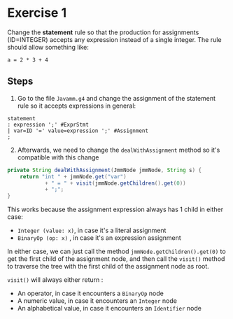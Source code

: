 # Exercise 1

Change the **statement** rule so that the production for assignments (ID=INTEGER) accepts any expression instead of a single integer. The rule should allow something like:

`a = 2 * 3 + 4`

## Steps

1. Go to the file `Javamm.g4` and change the assignment of the statement rule so it accepts expressions in general:
```g4
statement  
: expression ';' #ExprStmt  
| var=ID '=' value=expression ';' #Assignment   
;
```

2. Afterwards, we need to change the `dealWithAssignment` method so it's compatible with this change
```java
private String dealWithAssignment(JmmNode jmmNode, String s) {  
    return "int " + jmmNode.get("var")  
            + " = " + visit(jmmNode.getChildren().get(0))  
            + ";";  
}
```

This works because the assignment expression always has 1 child in either case:

- `Integer (value: x)`, in case it's a literal assignment
- `BinaryOp (op: x)` , in case it's an expression assignment

In either case, we can just call the method `jmmNode.getChildren().get(0)` to get the first child of the assignment node, and then call the `visit()` method to traverse the tree with the first child of the assignment node as root. 

`visit()` will always either return :

- An operator, in case it encounters a `BinaryOp` node
- A numeric value, in case it encounters an `Integer` node 
- An alphabetical value, in case it encounters an `Identifier` node
